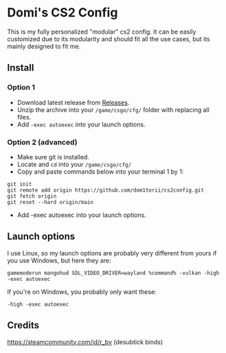 # Domi's CS2 Config
This is my fully personalized "modular" cs2 config.
It can be easily customized due to its modularity and should fit all the use cases, but its mainly designed to fit me.

## Install

### Option 1 
- Download latest release from [Releases](https://github.com/dom1torii/cs2config/releases).
- Unzip the archive into your `/game/csgo/cfg/` folder with replacing all files.
- Add `-exec autoexec` into your launch options.

### Option 2 (advanced)
- Make sure git is installed.
- Locate and `cd` into your `/game/csgo/cfg/`
- Copy and paste commands below into your terminal 1 by 1:
```
git init
git remote add origin https://github.com/dom1torii/cs2config.git
git fetch origin
git reset --hard origin/main
```
- Add -exec autoexec into your launch options.

## Launch options
I use Linux, so my launch options are probably very different from yours if you use Windows, but here they are:

`gamemoderun mangohud SDL_VIDEO_DRIVER=wayland %command% -vulkan -high -exec autoexec`

If you're on Windows, you probably only want these:

`-high -exec autoexec`

## Credits
https://steamcommunity.com/id/r_by (desubtick binds)

